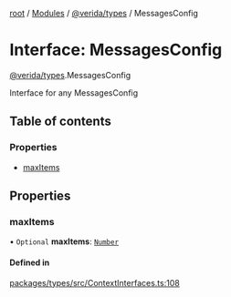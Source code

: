 [root](../README.md) / [Modules](../modules.md) / [@verida/types](../modules/verida_types.md) / MessagesConfig

# Interface: MessagesConfig

[@verida/types](../modules/verida_types.md).MessagesConfig

Interface for any MessagesConfig

## Table of contents

### Properties

- [maxItems](verida_types.MessagesConfig.md#maxitems)

## Properties

### maxItems

• `Optional` **maxItems**: [`Number`](../modules/verida_types._internal_.md#number)

#### Defined in

[packages/types/src/ContextInterfaces.ts:108](https://github.com/verida/verida-js/blob/032961c/packages/types/src/ContextInterfaces.ts#L108)
